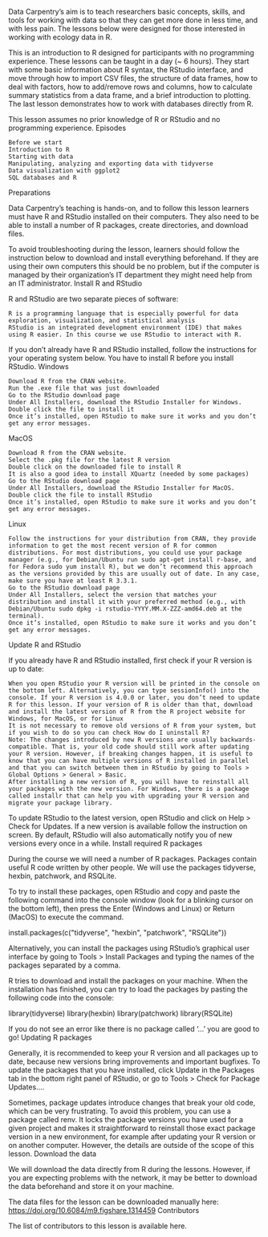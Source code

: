 
Data Carpentry’s aim is to teach researchers basic concepts, skills, and tools for working with data so that they can get more done in less time, and with less pain. The lessons below were designed for those interested in working with ecology data in R.

This is an introduction to R designed for participants with no programming experience. These lessons can be taught in a day (~ 6 hours). They start with some basic information about R syntax, the RStudio interface, and move through how to import CSV files, the structure of data frames, how to deal with factors, how to add/remove rows and columns, how to calculate summary statistics from a data frame, and a brief introduction to plotting. The last lesson demonstrates how to work with databases directly from R.

This lesson assumes no prior knowledge of R or RStudio and no programming experience.
Episodes

    Before we start
    Introduction to R
    Starting with data
    Manipulating, analyzing and exporting data with tidyverse
    Data visualization with ggplot2
    SQL databases and R

Preparations

Data Carpentry’s teaching is hands-on, and to follow this lesson learners must have R and RStudio installed on their computers. They also need to be able to install a number of R packages, create directories, and download files.

To avoid troubleshooting during the lesson, learners should follow the instruction below to download and install everything beforehand. If they are using their own computers this should be no problem, but if the computer is managed by their organization’s IT department they might need help from an IT administrator.
Install R and RStudio

R and RStudio are two separate pieces of software:

    R is a programming language that is especially powerful for data exploration, visualization, and statistical analysis
    RStudio is an integrated development environment (IDE) that makes using R easier. In this course we use RStudio to interact with R.

If you don’t already have R and RStudio installed, follow the instructions for your operating system below. You have to install R before you install RStudio.
Windows

    Download R from the CRAN website.
    Run the .exe file that was just downloaded
    Go to the RStudio download page
    Under All Installers, download the RStudio Installer for Windows.
    Double click the file to install it
    Once it’s installed, open RStudio to make sure it works and you don’t get any error messages.

MacOS

    Download R from the CRAN website.
    Select the .pkg file for the latest R version
    Double click on the downloaded file to install R
    It is also a good idea to install XQuartz (needed by some packages)
    Go to the RStudio download page
    Under All Installers, download the RStudio Installer for MacOS.
    Double click the file to install RStudio
    Once it’s installed, open RStudio to make sure it works and you don’t get any error messages.

Linux

    Follow the instructions for your distribution from CRAN, they provide information to get the most recent version of R for common distributions. For most distributions, you could use your package manager (e.g., for Debian/Ubuntu run sudo apt-get install r-base, and for Fedora sudo yum install R), but we don’t recommend this approach as the versions provided by this are usually out of date. In any case, make sure you have at least R 3.3.1.
    Go to the RStudio download page
    Under All Installers, select the version that matches your distribution and install it with your preferred method (e.g., with Debian/Ubuntu sudo dpkg -i rstudio-YYYY.MM.X-ZZZ-amd64.deb at the terminal).
    Once it’s installed, open RStudio to make sure it works and you don’t get any error messages.

Update R and RStudio

If you already have R and RStudio installed, first check if your R version is up to date:

    When you open RStudio your R version will be printed in the console on the bottom left. Alternatively, you can type sessionInfo() into the console. If your R version is 4.0.0 or later, you don’t need to update R for this lesson. If your version of R is older than that, download and install the latest version of R from the R project website for Windows, for MacOS, or for Linux
    It is not necessary to remove old versions of R from your system, but if you wish to do so you can check How do I uninstall R?
    Note: The changes introduced by new R versions are usually backwards-compatible. That is, your old code should still work after updating your R version. However, if breaking changes happen, it is useful to know that you can have multiple versions of R installed in parallel and that you can switch between them in RStudio by going to Tools > Global Options > General > Basic.
    After installing a new version of R, you will have to reinstall all your packages with the new version. For Windows, there is a package called installr that can help you with upgrading your R version and migrate your package library.

To update RStudio to the latest version, open RStudio and click on Help > Check for Updates. If a new version is available follow the instruction on screen. By default, RStudio will also automatically notify you of new versions every once in a while.
Install required R packages

During the course we will need a number of R packages. Packages contain useful R code written by other people. We will use the packages tidyverse, hexbin, patchwork, and RSQLite.

To try to install these packages, open RStudio and copy and paste the following command into the console window (look for a blinking cursor on the bottom left), then press the Enter (Windows and Linux) or Return (MacOS) to execute the command.

install.packages(c("tidyverse", "hexbin", "patchwork", "RSQLite"))

Alternatively, you can install the packages using RStudio’s graphical user interface by going to Tools > Install Packages and typing the names of the packages separated by a comma.

R tries to download and install the packages on your machine. When the installation has finished, you can try to load the packages by pasting the following code into the console:

library(tidyverse)
library(hexbin)
library(patchwork)
library(RSQLite)

If you do not see an error like there is no package called ‘...’ you are good to go!
Updating R packages

Generally, it is recommended to keep your R version and all packages up to date, because new versions bring improvements and important bugfixes. To update the packages that you have installed, click Update in the Packages tab in the bottom right panel of RStudio, or go to Tools > Check for Package Updates....

Sometimes, package updates introduce changes that break your old code, which can be very frustrating. To avoid this problem, you can use a package called renv. It locks the package versions you have used for a given project and makes it straightforward to reinstall those exact package version in a new environment, for example after updating your R version or on another computer. However, the details are outside of the scope of this lesson.
Download the data

We will download the data directly from R during the lessons. However, if you are expecting problems with the network, it may be better to download the data beforehand and store it on your machine.

The data files for the lesson can be downloaded manually here: https://doi.org/10.6084/m9.figshare.1314459
Contributors

The list of contributors to this lesson is available here.
